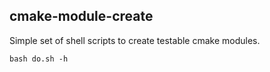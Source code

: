 ## cmake-module-create

Simple set of shell scripts to create testable cmake modules.

	bash do.sh -h 
